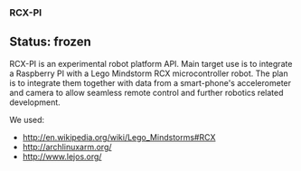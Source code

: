 ### RCX-PI

## Status: frozen

RCX-PI is an experimental robot platform API. Main target use is to integrate a Raspberry PI with a Lego Mindstorm RCX microcontroller robot.
The plan is to integrate them together with data from a smart-phone's accelerometer and camera to allow seamless remote control and further robotics related development.

We used:
* http://en.wikipedia.org/wiki/Lego_Mindstorms#RCX
* http://archlinuxarm.org/
* http://www.lejos.org/
